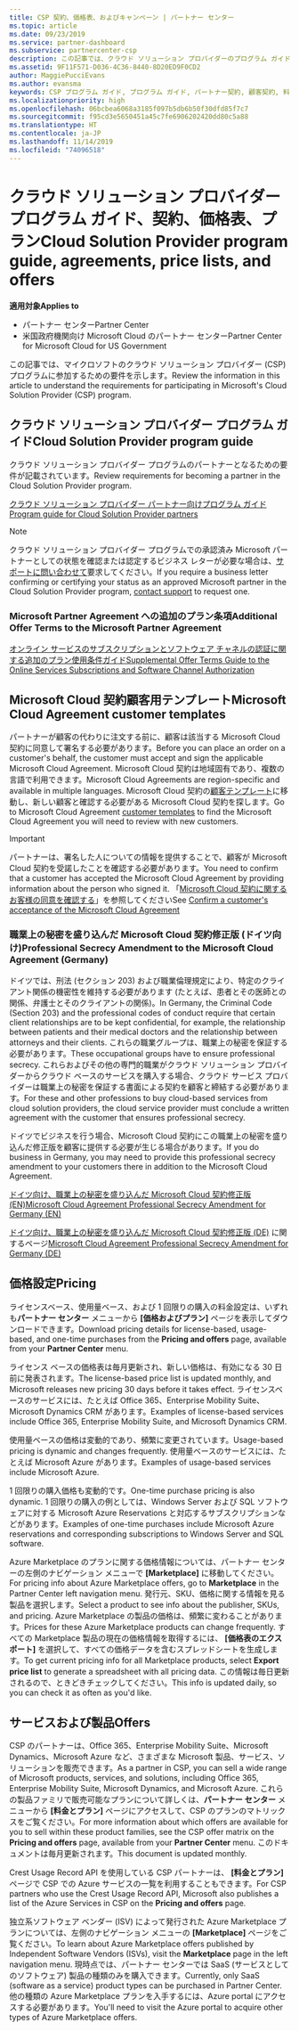 ```yaml
---
title: CSP 契約、価格表、およびキャンペーン | パートナー センター
ms.topic: article
ms.date: 09/23/2019
ms.service: partner-dashboard
ms.subservice: partnercenter-csp
description: この記事では、クラウド ソリューション プロバイダーのプログラム ガイド、パートナー契約、顧客契約、料金表、提供できる製品とサービスへのリンクを示します。
ms.assetid: 9F11F571-D036-4C36-8440-8D20ED9F0CD2
author: MaggiePucciEvans
ms.author: evansma
keywords: CSP プログラム ガイド, プログラム ガイド, パートナー契約, 顧客契約, 料金表, キャンペーン
ms.localizationpriority: high
ms.openlocfilehash: 06bcbea6068a3185f097b5db6b50f30dfd85f7c7
ms.sourcegitcommit: f95cd3e5650451a45c7fe6906202420dd80c5a88
ms.translationtype: HT
ms.contentlocale: ja-JP
ms.lasthandoff: 11/14/2019
ms.locfileid: "74096518"
---
```

# <a name="cloud-solution-provider-program-guide-agreements-price-lists-and-offers"></a><span data-ttu-id="1e655-104">クラウド ソリューション プロバイダー プログラム ガイド、契約、価格表、プラン</span><span class="sxs-lookup"><span data-stu-id="1e655-104">Cloud Solution Provider program guide, agreements, price lists, and offers</span></span>

<span data-ttu-id="1e655-105">**適用対象**</span><span class="sxs-lookup"><span data-stu-id="1e655-105">**Applies to**</span></span>

-  <span data-ttu-id="1e655-106">パートナー センター</span><span class="sxs-lookup"><span data-stu-id="1e655-106">Partner Center</span></span>
-  <span data-ttu-id="1e655-107">米国政府機関向け Microsoft Cloud のパートナー センター</span><span class="sxs-lookup"><span data-stu-id="1e655-107">Partner Center for Microsoft Cloud for US Government</span></span>


<span data-ttu-id="1e655-108">この記事では、マイクロソフトのクラウド ソリューション プロバイダー (CSP) プログラムに参加するための要件を示します。</span><span class="sxs-lookup"><span data-stu-id="1e655-108">Review the information in this article to understand the requirements for participating in Microsoft's Cloud Solution Provider (CSP) program.</span></span>

## <a name="cloud-solution-provider-program-guide"></a><span data-ttu-id="1e655-109">クラウド ソリューション プロバイダー プログラム ガイド</span><span class="sxs-lookup"><span data-stu-id="1e655-109">Cloud Solution Provider program guide</span></span>

<span data-ttu-id="1e655-110">クラウド ソリューション プロバイダー プログラムのパートナーとなるための要件が記載されています。</span><span class="sxs-lookup"><span data-stu-id="1e655-110">Review requirements for becoming a partner in the Cloud Solution Provider program.</span></span>

[<span data-ttu-id="1e655-111">クラウド ソリューション プロバイダー パートナー向けプログラム ガイド</span><span class="sxs-lookup"><span data-stu-id="1e655-111">Program guide for Cloud Solution Provider partners</span></span>](https://go.microsoft.com/fwlink/p/?LinkId=617100)

>[!Note]
><span data-ttu-id="1e655-112">クラウド ソリューション プロバイダー プログラムでの承認済み Microsoft パートナーとしての状態を確認または認定するビジネス レターが必要な場合は、[サポートに問い合わせて](https://partner.microsoft.com/pcv/servicerequests/create)要求してください。</span><span class="sxs-lookup"><span data-stu-id="1e655-112">If you require a business letter confirming or certifying your status as an approved Microsoft partner in the Cloud Solution Provider program, [contact support](https://partner.microsoft.com/pcv/servicerequests/create) to request one.</span></span>

### <a name="additional-offer-terms-to-the-microsoft-partner-agreement"></a><span data-ttu-id="1e655-113">Microsoft Partner Agreement への追加のプラン条項</span><span class="sxs-lookup"><span data-stu-id="1e655-113">Additional Offer Terms to the Microsoft Partner Agreement</span></span>

[<span data-ttu-id="1e655-114">オンライン サービスのサブスクリプションとソフトウェア チャネルの認証に関する追加のプラン使用条件ガイド</span><span class="sxs-lookup"><span data-stu-id="1e655-114">Supplemental Offer Terms Guide to the Online Services Subscriptions and Software Channel Authorization</span></span>](https://query.prod.cms.rt.microsoft.com/cms/api/am/binary/RE3NOo7)

## <a name="microsoft-cloud-agreement-customer-templates"></a><span data-ttu-id="1e655-115">Microsoft Cloud 契約顧客用テンプレート</span><span class="sxs-lookup"><span data-stu-id="1e655-115">Microsoft Cloud Agreement customer templates</span></span>

<span data-ttu-id="1e655-116">パートナーが顧客の代わりに注文する前に、顧客は該当する Microsoft Cloud 契約に同意して署名する必要があります。</span><span class="sxs-lookup"><span data-stu-id="1e655-116">Before you can place an order on a customer's behalf, the customer must accept and sign the applicable Microsoft Cloud Agreement.</span></span> <span data-ttu-id="1e655-117">Microsoft Cloud 契約は地域固有であり、複数の言語で利用できます。</span><span class="sxs-lookup"><span data-stu-id="1e655-117">Microsoft Cloud Agreements are region-specific and available in multiple languages.</span></span> <span data-ttu-id="1e655-118">Microsoft Cloud 契約の[顧客テンプレート](agreements.md)に移動し、新しい顧客と確認する必要がある Microsoft Cloud 契約を探します。</span><span class="sxs-lookup"><span data-stu-id="1e655-118">Go to Microsoft Cloud Agreement [customer templates](agreements.md) to find the Microsoft Cloud Agreement you will need to review with new customers.</span></span>

>[!IMPORTANT]
><span data-ttu-id="1e655-119">パートナーは、署名した人についての情報を提供することで、顧客が Microsoft Cloud 契約を受諾したことを確認する必要があります。</span><span class="sxs-lookup"><span data-stu-id="1e655-119">You need to confirm that a customer has accepted the Microsoft Cloud Agreement by providing information about the person who signed it.</span></span> <span data-ttu-id="1e655-120">「[Microsoft Cloud 契約に関するお客様の同意を確認する](confirm-consent.md)」を参照してください</span><span class="sxs-lookup"><span data-stu-id="1e655-120">See [Confirm a customer's acceptance of the Microsoft Cloud Agreement](confirm-consent.md)</span></span> 

### <a name="professional-secrecy-amendment-to-the-microsoft-cloud-agreement-germany"></a><span data-ttu-id="1e655-121">職業上の秘密を盛り込んだ Microsoft Cloud 契約修正版 (ドイツ向け)</span><span class="sxs-lookup"><span data-stu-id="1e655-121">Professional Secrecy Amendment to the Microsoft Cloud Agreement (Germany)</span></span>

<span data-ttu-id="1e655-122">ドイツでは、刑法 (セクション 203) および職業倫理規定により、特定のクライアント関係の機密性を維持する必要があります (たとえば、患者とその医師との関係、弁護士とそのクライアントの関係)。</span><span class="sxs-lookup"><span data-stu-id="1e655-122">In Germany, the Criminal Code (Section 203) and the professional codes of conduct require that certain client relationships are to be kept confidential, for example, the relationship between patients and their medical doctors and the relationship between attorneys and their clients.</span></span> <span data-ttu-id="1e655-123">これらの職業グループは、職業上の秘密を保証する必要があります。</span><span class="sxs-lookup"><span data-stu-id="1e655-123">These occupational groups have to ensure professional secrecy.</span></span> <span data-ttu-id="1e655-124">これらおよびその他の専門的職業がクラウド ソリューション プロバイダーからクラウド ベースのサービスを購入する場合、クラウド サービス プロバイダーは職業上の秘密を保証する書面による契約を顧客と締結する必要があります。</span><span class="sxs-lookup"><span data-stu-id="1e655-124">For these and other professions to buy cloud-based services from cloud solution providers, the cloud service provider must conclude a written agreement with the customer that ensures professional secrecy.</span></span>

<span data-ttu-id="1e655-125">ドイツでビジネスを行う場合、Microsoft Cloud 契約にこの職業上の秘密を盛り込んだ修正版を顧客に提供する必要が生じる場合があります。</span><span class="sxs-lookup"><span data-stu-id="1e655-125">If you do business in Germany, you may need to provide this professional secrecy amendment to your customers there in addition to the Microsoft Cloud Agreement.</span></span>

[<span data-ttu-id="1e655-126">ドイツ向け、職業上の秘密を盛り込んだ Microsoft Cloud 契約修正版 (EN)</span><span class="sxs-lookup"><span data-stu-id="1e655-126">Microsoft Cloud Agreement Professional Secrecy Amendment for Germany (EN)</span></span>](https://go.microsoft.com/fwlink/?linkid=2030827&clcid=0x409)

<span data-ttu-id="1e655-127">[ドイツ向け、職業上の秘密を盛り込んだ Microsoft Cloud 契約修正版 (DE)](https://go.microsoft.com/fwlink/?linkid=2030827&clcid=0x407) に関するページ</span><span class="sxs-lookup"><span data-stu-id="1e655-127">[Microsoft Cloud Agreement Professional Secrecy Amendment for Germany (DE)](https://go.microsoft.com/fwlink/?linkid=2030827&clcid=0x407)</span></span>

## <a name="pricing"></a><span data-ttu-id="1e655-128">価格設定</span><span class="sxs-lookup"><span data-stu-id="1e655-128">Pricing</span></span>

<span data-ttu-id="1e655-129">ライセンスベース、使用量ベース、および 1 回限りの購入の料金設定は、いずれも**パートナー センター** メニューから **[価格およびプラン]** ページを表示してダウンロードできます。</span><span class="sxs-lookup"><span data-stu-id="1e655-129">Download pricing details for license-based, usage-based, and one-time purchases from the **Pricing and offers** page, available from your **Partner Center** menu.</span></span>

<span data-ttu-id="1e655-130">ライセンス ベースの価格表は毎月更新され、新しい価格は、有効になる 30 日前に発表されます。</span><span class="sxs-lookup"><span data-stu-id="1e655-130">The license-based price list is updated monthly, and Microsoft releases new pricing 30 days before it takes effect.</span></span> <span data-ttu-id="1e655-131">ライセンスベースのサービスには、たとえば Office 365、Enterprise Mobility Suite、Microsoft Dynamics CRM があります。</span><span class="sxs-lookup"><span data-stu-id="1e655-131">Examples of license-based services include Office 365, Enterprise Mobility Suite, and Microsoft Dynamics CRM.</span></span> 

<span data-ttu-id="1e655-132">使用量ベースの価格は変動的であり、頻繁に変更されています。</span><span class="sxs-lookup"><span data-stu-id="1e655-132">Usage-based pricing is dynamic and changes frequently.</span></span> <span data-ttu-id="1e655-133">使用量ベースのサービスには、たとえば Microsoft Azure があります。</span><span class="sxs-lookup"><span data-stu-id="1e655-133">Examples of usage-based services include Microsoft Azure.</span></span>

<span data-ttu-id="1e655-134">1 回限りの購入価格も変動的です。</span><span class="sxs-lookup"><span data-stu-id="1e655-134">One-time purchase pricing is also dynamic.</span></span> <span data-ttu-id="1e655-135">1 回限りの購入の例としては、Windows Server および SQL ソフトウェアに対する Microsoft Azure Reservations と対応するサブスクリプションなどがあります。</span><span class="sxs-lookup"><span data-stu-id="1e655-135">Examples of one-time purchases include Microsoft Azure reservations and corresponding subscriptions to Windows Server and SQL software.</span></span>

<span data-ttu-id="1e655-136">Azure Marketplace のプランに関する価格情報については、パートナー センターの左側のナビゲーション メニューで **[Marketplace]** に移動してください。</span><span class="sxs-lookup"><span data-stu-id="1e655-136">For pricing info about Azure Marketplace offers, go to **Marketplace** in the Partner Center left navigation menu.</span></span> <span data-ttu-id="1e655-137">発行元、SKU、価格に関する情報を見る製品を選択します。</span><span class="sxs-lookup"><span data-stu-id="1e655-137">Select a product to see info about the publisher, SKUs, and pricing.</span></span> <span data-ttu-id="1e655-138">Azure Marketplace の製品の価格は、頻繁に変わることがあります。</span><span class="sxs-lookup"><span data-stu-id="1e655-138">Prices for these Azure Marketplace products can change frequently.</span></span> <span data-ttu-id="1e655-139">すべての Marketplace 製品の現在の価格情報を取得するには、 **[価格表のエクスポート]** を選択して、すべての価格データを含むスプレッドシートを生成します。</span><span class="sxs-lookup"><span data-stu-id="1e655-139">To get current pricing info for all Marketplace products, select **Export price list** to generate a spreadsheet with all pricing data.</span></span> <span data-ttu-id="1e655-140">この情報は毎日更新されるので、ときどきチェックしてください。</span><span class="sxs-lookup"><span data-stu-id="1e655-140">This info is updated daily, so you can check it as often as you'd like.</span></span>

## <a name="offers"></a><span data-ttu-id="1e655-141">サービスおよび製品</span><span class="sxs-lookup"><span data-stu-id="1e655-141">Offers</span></span>

<span data-ttu-id="1e655-142">CSP のパートナーは、Office 365、Enterprise Mobility Suite、Microsoft Dynamics、Microsoft Azure など、さまざまな Microsoft 製品、サービス、ソリューションを販売できます。</span><span class="sxs-lookup"><span data-stu-id="1e655-142">As a partner in CSP, you can sell a wide range of Microsoft products, services, and solutions, including Office 365, Enterprise Mobility Suite, Microsoft Dynamics, and Microsoft Azure.</span></span> <span data-ttu-id="1e655-143">これらの製品ファミリで販売可能なプランについて詳しくは、**パートナー センター** メニューから **[料金とプラン]** ページにアクセスして、CSP のプランのマトリックスをご覧ください。</span><span class="sxs-lookup"><span data-stu-id="1e655-143">For more information about which offers are available for you to sell within these product families, see the CSP offer matrix on the **Pricing and offers** page, available from your **Partner Center** menu.</span></span> <span data-ttu-id="1e655-144">このドキュメントは毎月更新されます。</span><span class="sxs-lookup"><span data-stu-id="1e655-144">This document is updated monthly.</span></span>

<span data-ttu-id="1e655-145">Crest Usage Record API を使用している CSP パートナーは、 **[料金とプラン]** ページで CSP での Azure サービスの一覧を利用することもできます。</span><span class="sxs-lookup"><span data-stu-id="1e655-145">For CSP partners who use the Crest Usage Record API, Microsoft also publishes a list of the Azure Services in CSP on the **Pricing and offers** page.</span></span>

<span data-ttu-id="1e655-146">独立系ソフトウェア ベンダー (ISV) によって発行された Azure Marketplace プランについては、左側のナビゲーション メニューの **[Marketplace]** ページをご覧ください。</span><span class="sxs-lookup"><span data-stu-id="1e655-146">To learn about Azure Marketplace offers published by Independent Software Vendors  (ISVs), visit the **Marketplace** page in the left navigation menu.</span></span> <span data-ttu-id="1e655-147">現時点では、パートナー センターでは SaaS (サービスとしてのソフトウェア) 製品の種類のみを購入できます。</span><span class="sxs-lookup"><span data-stu-id="1e655-147">Currently, only SaaS (software as a service) product types can be purchased in Partner Center.</span></span> <span data-ttu-id="1e655-148">他の種類の Azure Marketplace プランを入手するには、Azure portal にアクセスする必要があります。</span><span class="sxs-lookup"><span data-stu-id="1e655-148">You'll need to visit the Azure portal to acquire other types of Azure Marketplace offers.</span></span>
